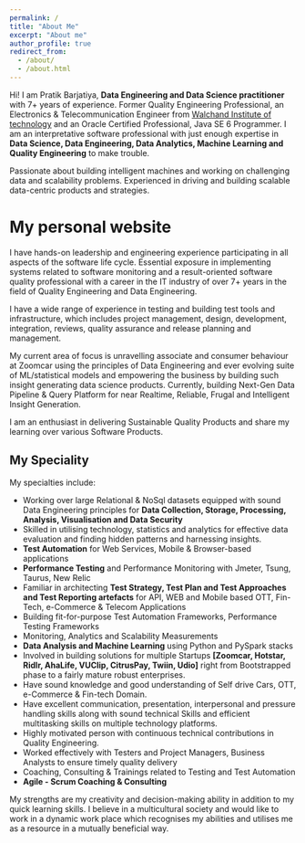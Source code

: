 ```yaml
---
permalink: /
title: "About Me"
excerpt: "About me"
author_profile: true
redirect_from: 
  - /about/
  - /about.html
---
```


Hi!  I am Pratik Barjatiya, **Data Engineering and Data Science practitioner** with 7+ years of experience.
Former Quality Engineering Professional, an Electronics & Telecommunication Engineer from [Walchand Institute of technology](http://www.witsolapur.org/) and an Oracle Certified Professional, Java SE 6 Programmer.
I am an interpretative software professional with just enough expertise in **Data Science, Data Engineering, Data Analytics, Machine Learning and Quality Engineering** to make trouble.

Passionate about building intelligent machines and working on challenging data and scalability problems. Experienced in driving and building scalable data-centric products and strategies.

My personal website
======

I have hands-on leadership and engineering experience participating in all aspects of the software life cycle. Essential exposure in implementing systems related to software monitoring and a result-oriented software quality professional with a career in the IT industry of over 7+ years in the field of Quality Engineering and Data Engineering.

I have a wide range of experience in testing and building test tools and infrastructure, which includes project management, design, development, integration, reviews, quality assurance and release planning and management.

My current area of focus is unravelling associate and consumer behaviour at Zoomcar using the principles of Data Engineering and ever evolving suite of ML/statistical models and empowering the business by building such insight generating data science products.
Currently, building Next-Gen Data Pipeline & Query Platform for near Realtime, Reliable, Frugal and Intelligent Insight Generation.

I am an enthusiast in delivering Sustainable Quality Products and share my learning over various Software Products.

My Speciality
------
My specialties include:
- Working over large Relational & NoSql datasets equipped with sound Data Engineering principles for **Data Collection, Storage, Processing, Analysis, Visualisation and Data Security**
- Skilled in utilising technology, statistics and analytics for effective data evaluation and finding hidden patterns and harnessing insights.
- **Test Automation** for Web Services, Mobile & Browser-based applications
- **Performance Testing** and Performance Monitoring with Jmeter, Tsung, Taurus, New Relic
- Familiar in architecting **Test Strategy, Test Plan and Test Approaches and Test Reporting artefacts** for API, WEB and Mobile based OTT, Fin-Tech, e-Commerce & Telecom Applications
- Building fit-for-purpose Test Automation Frameworks, Performance Testing Frameworks
- Monitoring, Analytics and Scalability Measurements
- **Data Analysis and Machine Learning** using Python and PySpark stacks
- Involved in building solutions for multiple Startups **[Zoomcar, Hotstar, Ridlr, AhaLife, VUClip, CitrusPay, Twiin, Udio]** right from Bootstrapped phase to a fairly mature robust enterprises.
- Have sound knowledge and good understanding of Self drive Cars, OTT, e-Commerce & Fin-tech Domain.
- Have excellent communication, presentation, interpersonal and pressure handling skills along with sound technical Skills and efficient multitasking skills on multiple technology platforms.
- Highly motivated person with continuous technical contributions in Quality Engineering.
- Worked effectively with Testers and Project Managers, Business Analysts to ensure timely quality delivery
- Coaching, Consulting & Trainings related to Testing and Test Automation
- **Agile - Scrum Coaching & Consulting**

My strengths are my creativity and decision-making ability in addition to my quick learning skills.
I believe in a multicultural society and would like to work in a dynamic work place which recognises my abilities and utilises me as a resource in a mutually beneficial way.